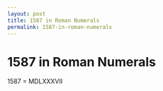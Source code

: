 ```yaml
---
layout: post
title: 1587 in Roman Numerals
permalink: 1587-in-roman-numerals
---
```


# 1587 in Roman Numerals

1587 = MDLXXXVII

